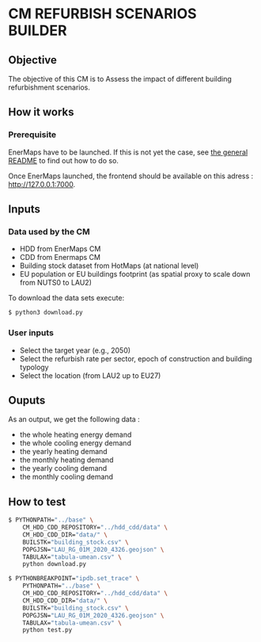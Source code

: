 # CM REFURBISH SCENARIOS BUILDER

## Objective

The objective of this CM is to Assess the impact of different building refurbishment scenarios​.

## How it works

### Prerequisite

EnerMaps have to be launched.
If this is not yet the case, see [the general README](../../README.md) to find out how to do so.

Once EnerMaps launched, the frontend should be available on this adress : http://127.0.0.1:7000.

## Inputs

### Data used by the CM

* HDD from EnerMaps CM​
* CDD from Enermaps CM
* Building stock dataset from HotMaps (at national level)​
* EU population or EU buildings footprint (as spatial proxy to scale down from NUTS0 to LAU2)

To download the data sets execute:

```bash
$ python3 download.py
```

### User inputs

* Select the target year (e.g., 2050)​
* Select the refurbish rate per sector, epoch of construction and building typology​
* Select the location (from LAU2 up to EU27)

## Ouputs

As an output, we get the following data :
* the whole heating energy demand
* the whole cooling energy demand
* the yearly heating demand
* the monthly heating demand
* the yearly cooling demand
* the monthly cooling demand


## How to test

```bash
$ PYTHONPATH="../base" \
    CM_HDD_CDD_REPOSITORY="../hdd_cdd/data" \
    CM_HDD_CDD_DIR="data/" \
    BUILSTK="building_stock.csv" \
    POPGJSN="LAU_RG_01M_2020_4326.geojson" \
    TABULAX="tabula-umean.csv" \
    python download.py

```

```bash
$ PYTHONBREAKPOINT="ipdb.set_trace" \
    PYTHONPATH="../base" \
    CM_HDD_CDD_REPOSITORY="../hdd_cdd/data" \
    CM_HDD_CDD_DIR="data/" \
    BUILSTK="building_stock.csv" \
    POPGJSN="LAU_RG_01M_2020_4326.geojson" \
    TABULAX="tabula-umean.csv" \
    python test.py
```
